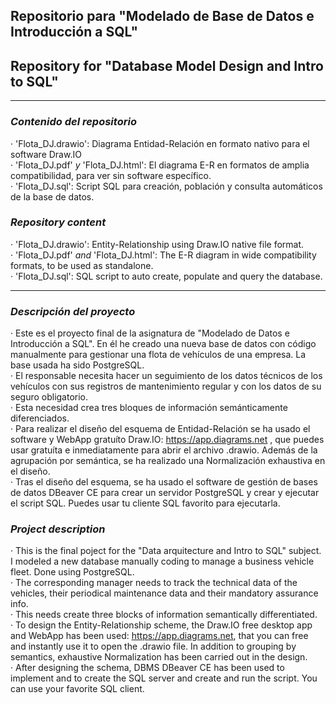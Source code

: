 ## Repositorio para "Modelado de Base de Datos e Introducción a SQL"
## Repository for "Database Model Design and Intro to SQL" 
---
### *Contenido del repositorio*  
· 'Flota_DJ.drawio': Diagrama Entidad-Relación en formato nativo para el software Draw.IO  
· 'Flota_DJ.pdf' *y* 'Flota_DJ.html': El diagrama E-R en formatos de amplia compatibilidad, para ver sin
software específico.  
· 'Flota_DJ.sql': Script SQL para creación, población y consulta automáticos de la base de datos.  
### *Repository content*  
· 'Flota_DJ.drawio': Entity-Relationship using Draw.IO native file format.  
· 'Flota_DJ.pdf' *and* 'Flota_DJ.html': The E-R diagram in wide compatibility formats, to be used as standalone.  
· 'Flota_DJ.sql': SQL script to auto create, populate and query the database.

---  

### *Descripción del proyecto*
· Este es el proyecto final de la asignatura de "Modelado de Datos e Introducción a SQL".
En él he creado una nueva base de datos con código manualmente para gestionar una flota de vehículos
de una empresa. La base usada ha sido PostgreSQL.  
· El responsable necesita hacer un seguimiento de los datos técnicos de los vehículos con sus registros
de mantenimiento regular y con los datos de su seguro obligatorio.  
· Esta necesidad crea tres bloques de información semánticamente diferenciados.  
· Para realizar el diseño del esquema de Entidad-Relación se ha usado el software y WebApp gratuíto Draw.IO:
https://app.diagrams.net , que puedes usar gratuíta e inmediatamente para abrir el archivo .drawio.
Además de la agrupación por semántica, se ha realizado una Normalización exhaustiva en el diseño.  
· Tras el diseño del esquema, se ha usado el software de gestión de bases de datos DBeaver CE para crear
un servidor PostgreSQL y crear y ejecutar el script SQL. Puedes usar tu cliente SQL favorito para ejecutarla.


### *Project description*  
· This is the final poject for the "Data arquitecture and Intro to SQL" subject. I modeled a new database
manually coding to manage a business vehicle fleet. Done using PostgreSQL.  
· The corresponding manager needs to track the technical data of the vehicles, their periodical maintenance
data and their mandatory assurance info.  
· This needs create three blocks of information semantically differentiated.  
· To design the Entity-Relationship scheme, the Draw.IO free desktop app and WebApp has been used: https://app.diagrams.net,
that you can free and instantly use it to open the .drawio file.
In addition to grouping by semantics, exhaustive Normalization has been carried out in the design.  
· After designing the schema, DBMS DBeaver CE has been used to implement and to create the SQL server and create and run the script.
You can use your favorite SQL client.

